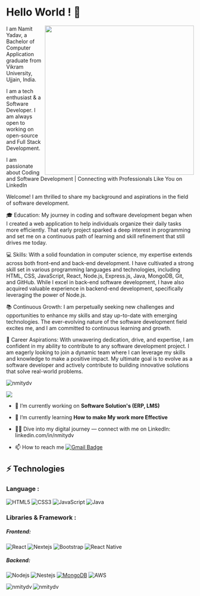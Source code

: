 # Hello World ! 👋

<img  align="right" width="400" src="https://user-images.githubusercontent.com/55389276/140866485-8fb1c876-9a8f-4d6a-98dc-08c4981eaf70.gif"/>

I am Namit Yadav, a Bachelor of Computer Application graduate from Vikram University, Ujjain, India.
<br/>

I am a tech enthusiast & a Software Developer. I am always open to working on open-source and Full Stack Development. 
<br/>

I am passionate about Coding and Software Development | Connecting with Professionals Like You on LinkedIn

Welcome! I am thrilled to share my background and aspirations in the field of software development.

🎓 Education: My journey in coding and software development began when I created a web application to help individuals organize their daily tasks more efficiently. That early project sparked a deep interest in programming and set me on a continuous path of learning and skill refinement that still drives me today.

💻 Skills: With a solid foundation in computer science, my expertise extends across both front-end and back-end development. I have cultivated a strong skill set in various programming languages and technologies, including HTML, CSS, JavaScript, React, Node.js, Express.js, Java, MongoDB, Git, and GitHub. While I excel in back-end software development, I have also acquired valuable experience in backend-end development, specifically leveraging the power of Node.js.

📚 Continuous Growth: I am perpetually seeking new challenges and opportunities to enhance my skills and stay up-to-date with emerging technologies. The ever-evolving nature of the software development field excites me, and I am committed to continuous learning and growth.

🚀 Career Aspirations: With unwavering dedication, drive, and expertise, I am confident in my ability to contribute to any software development project. I am eagerly looking to join a dynamic team where I can leverage my skills and knowledge to make a positive impact. My ultimate goal is to evolve as a software developer and actively contribute to building innovative solutions that solve real-world problems.


<p align="left"> <img src="https://komarev.com/ghpvc/?username=mayankjaiswal1709&label=Profile%20views&color=0e75b6&style=flat" alt="nmitydv" /> </p>

<p align="left"> <a href="https://github-profile-trophy.vercel.app/?username=ryo-ma&theme=flat"><img src="https://github-profile-trophy.vercel.app/?username=ryo-ma&theme=flat" /></a> </p>

- 🔭 I’m currently working on **Software Solution's (ERP, LMS)**

- 🌱 I’m currently learning **How to make My work more Effective**

- 👨‍💻 Dive into my digital journey — connect with me on LinkedIn: linkedin.com/in/nmitydv

- 📫 How to reach me [![Gmail Badge](https://img.shields.io/badge/yadavnamit605@gmail.com-D14836?style=for-the-badge&logo=gmail&logoColor=white&link=mailto:mayankjaiswal20180@gmail.com)](mailto:yadavnamit605@gmail.com)

## ⚡ Technologies

### Language :
![HTML5](https://img.shields.io/badge/-HTML5-E34F26?style=flat-square&logo=html5&logoColor=white)
![CSS3](https://img.shields.io/badge/-CSS3-1572B6?style=flat-square&logo=css3)
![JavaScript](https://img.shields.io/badge/-JavaScript-black?style=flat-square&logo=javascript)
![Java](https://img.shields.io/badge/-java-E34A86?style=flat-square&logo=java)


### Libraries & Framework :

##### Frontend:
![React](https://img.shields.io/badge/-React-black?style=flat-square&logo=react)
![Nextejs](https://img.shields.io/badge/-Nextjs-black?style=flat-square&logo=nextjs)
![Bootstrap](https://img.shields.io/badge/-Bootstrap-563D7C?style=flat-square&logo=bootstrap)
![React Native](https://img.shields.io/badge/-ReactNative-blue?style=flat-square&logo=reactnative)

##### Backend:
![Nodejs](https://img.shields.io/badge/-Nodejs-black?style=flat-square&logo=Node.js)
![Nestejs](https://img.shields.io/badge/-Nestjs-red?style=flat-square&logo=nestjs)
<a href="#"><img alt="MongoDB" src ="https://img.shields.io/badge/MongoDB-%234ea94b.svg?logo=mongodb&logoColor=white"></a>
![AWS](https://img.shields.io/badge/-AWS-grey?style=flat-square&logo=aws)



<p><img align="left" src="https://github-readme-stats.vercel.app/api/top-langs?username=nmitydv&show_icons=true&locale=en&layout=compact" alt="nmitydv" /></p>

<p><img align="center" src="https://github-readme-streak-stats.herokuapp.com/?user=nmitydv&" alt="nmitydv" /></p>




